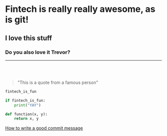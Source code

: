 # Fintech is really really awesome, as is git!

## I love this stuff

### Do you also love it Trevor?
---
<br><br>
> "This is a quote from a famous person"



```python
fintech_is_fun

if fintech_is_fun:
    print("YAY")

def function(x, y):
    return x, y
```

[How to write a good commit message](https://chris.beams.io/posts/git-commit/)